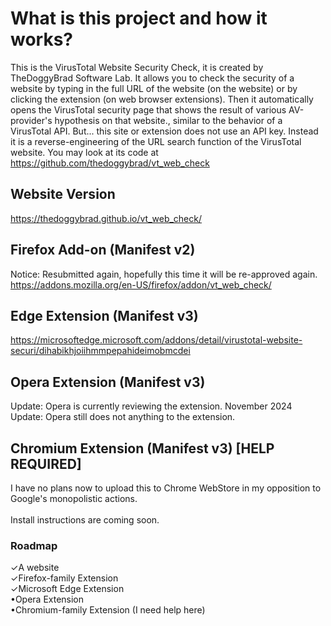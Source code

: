 # What is this project and how it works?
This is the VirusTotal Website Security Check, it is created by TheDoggyBrad Software Lab. It allows you to check the security of a website by typing in the full URL of the website (on the website) or by clicking the extension (on web browser extensions). Then it automatically opens the VirusTotal security page that shows the result of various AV-provider's hypothesis on that website., similar to the behavior of a VirusTotal API. But... this site or extension does not use an API key. Instead it is a reverse-engineering of the URL search function of the VirusTotal website. You may look at its code at https://github.com/thedoggybrad/vt_web_check

## Website Version
https://thedoggybrad.github.io/vt_web_check/

## Firefox Add-on (Manifest v2)
Notice: Resubmitted again, hopefully this time it will be re-approved again.<br>
https://addons.mozilla.org/en-US/firefox/addon/vt_web_check/

## Edge Extension (Manifest v3)
https://microsoftedge.microsoft.com/addons/detail/virustotal-website-securi/dihabikhjoiihmmpepahideimobmcdei

## Opera Extension (Manifest v3)
Update: Opera is currently reviewing the extension.
November 2024 Update: Opera still does not anything to the extension.

## Chromium Extension (Manifest v3) [HELP REQUIRED]
I have no plans now to upload this to Chrome WebStore in my opposition to Google's monopolistic actions.<br><br>
Install instructions are coming soon.

### Roadmap
✓A website<br>
✓Firefox-family Extension<br>
✓Microsoft Edge Extension<br>
•Opera Extension<br>
•Chromium-family Extension (I need help here)


